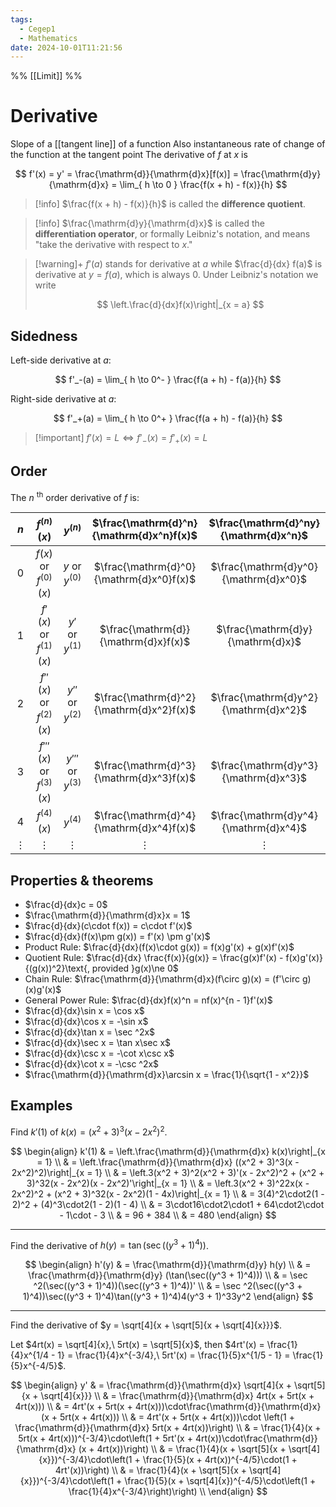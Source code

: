 ```yaml
---
tags:
  - Cegep1
  - Mathematics
date: 2024-10-01T11:21:56
---
```


%% [[Limit]] %%

# Derivative

Slope of a [[tangent line]] of a function
Also instantaneous rate of change of the function at the tangent point
The derivative of $f$ at $x$ is

$$
f'(x) = y' = \frac{\mathrm{d}}{\mathrm{d}x}[f(x)] = \frac{\mathrm{d}y}{\mathrm{d}x} = \lim_{ h \to 0 } \frac{f(x + h) - f(x)}{h}
$$

> [!info] $\frac{f(x + h) - f(x)}{h}$ is called the **difference quotient**.

> [!info] $\frac{\mathrm{d}y}{\mathrm{d}x}$ is called the **differentiation operator**, or formally Leibniz's notation, and means "take the derivative with respect to $x$."

> [!warning]+
> $f'(a)$ stands for derivative at $a$ while $\frac{d}{dx} f(a)$ is derivative at $y = f(a)$, which is always 0.
> Under Leibniz's notation we write
> 
> $$
> \left.\frac{d}{dx}f(x)\right|_{x = a}
> $$

## Sidedness

Left-side derivative at $a$:

$$
f'_-(a) = \lim_{ h \to 0^- } \frac{f(a + h) - f(a)}{h}
$$

Right-side derivative at $a$:

$$
f'_+(a) = \lim_{ h \to 0^+ } \frac{f(a + h) - f(a)}{h}
$$

> [!important] $f'(x) = L \iff f'_-(x) = f'_+(x) = L$

## Order

The $n$ <sup>th</sup> order derivative of $f$ is:

|   $n$    |       $f^{(n)}(x)$        |      $y^{(n)}$      | $\frac{\mathrm{d}^n}{\mathrm{d}x^n}f(x)$ | $\frac{\mathrm{d}^ny}{\mathrm{d}x^n}$ |
|:--------:|:-------------------------:|:-------------------:|:----------------------------------------:|:-------------------------------------:|
|    0     |  $f(x)$ or $f^{(0)}(x)$   |  $y$ or $y^{(0)}$   | $\frac{\mathrm{d}^0}{\mathrm{d}x^0}f(x)$ | $\frac{\mathrm{d}y^0}{\mathrm{d}x^0}$ |
|    1     |  $f'(x)$ or $f^{(1)}(x)$  |  $y'$ or $y^{(1)}$  |   $\frac{\mathrm{d}}{\mathrm{d}x}f(x)$   |   $\frac{\mathrm{d}y}{\mathrm{d}x}$   |
|    2     | $f''(x)$ or $f^{(2)}(x)$  | $y''$ or $y^{(2)}$  | $\frac{\mathrm{d}^2}{\mathrm{d}x^2}f(x)$ | $\frac{\mathrm{d}y^2}{\mathrm{d}x^2}$ |
|    3     | $f'''(x)$ or $f^{(3)}(x)$ | $y'''$ or $y^{(3)}$ | $\frac{\mathrm{d}^3}{\mathrm{d}x^3}f(x)$ | $\frac{\mathrm{d}y^3}{\mathrm{d}x^3}$ |
|    4     |       $f^{(4)}(x)$        |      $y^{(4)}$      | $\frac{\mathrm{d}^4}{\mathrm{d}x^4}f(x)$ | $\frac{\mathrm{d}y^4}{\mathrm{d}x^4}$ |
| $\vdots$ |         $\vdots$          |      $\vdots$       |                 $\vdots$                 |               $\vdots$                |

## Properties & theorems

- $\frac{d}{dx}c = 0$
- $\frac{\mathrm{d}}{\mathrm{d}x}x = 1$
- $\frac{d}{dx}(c\cdot f(x)) = c\cdot f'(x)$
- $\frac{d}{dx}(f(x)\pm g(x)) = f'(x) \pm g'(x)$
- Product Rule: $\frac{d}{dx}(f(x)\cdot g(x)) = f(x)g'(x) + g(x)f'(x)$
- Quotient Rule: $\frac{d}{dx} \frac{f(x)}{g(x)} = \frac{g(x)f'(x) - f(x)g'(x)}{(g(x))^2}\text{, provided }g(x)\ne 0$
- Chain Rule: $\frac{\mathrm{d}}{\mathrm{d}x}(f\circ g)(x) = (f'\circ g)(x)g'(x)$
- General Power Rule: $\frac{d}{dx}f(x)^n = nf(x)^{n - 1}f'(x)$
- $\frac{d}{dx}\sin x = \cos x$
- $\frac{d}{dx}\cos x = -\sin x$
- $\frac{d}{dx}\tan x = \sec ^2x$
- $\frac{d}{dx}\sec x = \tan x\sec x$
- $\frac{d}{dx}\csc x = -\cot x\csc x$
- $\frac{d}{dx}\cot x = -\csc ^2x$
- $\frac{\mathrm{d}}{\mathrm{d}x}\arcsin x = \frac{1}{\sqrt{1 - x^2}}$

## Examples

Find $k'(1)$ of $k(x) = (x^2 + 3)^3(x - 2x^2)^2$.

$$
\begin{align}
k'(1) & = \left.\frac{\mathrm{d}}{\mathrm{d}x} k(x)\right|_{x = 1} \\
 & = \left.\frac{\mathrm{d}}{\mathrm{d}x} ((x^2 + 3)^3(x - 2x^2)^2)\right|_{x = 1} \\
 & = \left.3(x^2 + 3)^2(x^2 + 3)'(x - 2x^2)^2 + (x^2 + 3)^32(x - 2x^2)(x - 2x^2)'\right|_{x = 1} \\
 & = \left.3(x^2 + 3)^22x(x - 2x^2)^2 + (x^2 + 3)^32(x - 2x^2)(1 - 4x)\right|_{x = 1} \\
 & = 3(4)^2\cdot2(1 - 2)^2 + (4)^3\cdot2(1 - 2)(1 - 4) \\
 & = 3\cdot16\cdot2\cdot1 + 64\cdot2\cdot - 1\cdot - 3 \\
 & = 96 + 384 \\
 & = 480
\end{align}
$$

---

Find the derivative of $h(y) = \tan(\sec((y^3 + 1)^4))$.

$$
\begin{align}
h'(y) & = \frac{\mathrm{d}}{\mathrm{d}y} h(y) \\
 & = \frac{\mathrm{d}}{\mathrm{d}y} (\tan(\sec((y^3 + 1)^4))) \\
 & = \sec ^2(\sec((y^3 + 1)^4))(\sec((y^3 + 1)^4))' \\
 & = \sec ^2(\sec((y^3 + 1)^4))\sec((y^3 + 1)^4)\tan((y^3 + 1)^4)4(y^3 + 1)^33y^2
\end{align}
$$

---

Find the derivative of $y = \sqrt[4]{x + \sqrt[5]{x + \sqrt[4]{x}}}$.

Let $4rt(x) = \sqrt[4]{x},\ 5rt(x) = \sqrt[5]{x}$,
then $4rt'(x) = \frac{1}{4}x^{1/4 - 1} = \frac{1}{4}x^{-3/4},\ 5rt'(x) = \frac{1}{5}x^{1/5 - 1} = \frac{1}{5}x^{-4/5}$.

$$
\begin{align}
y' & = \frac{\mathrm{d}}{\mathrm{d}x} \sqrt[4]{x + \sqrt[5]{x + \sqrt[4]{x}}} \\
 & = \frac{\mathrm{d}}{\mathrm{d}x} 4rt(x + 5rt(x + 4rt(x))) \\
 & = 4rt'(x + 5rt(x + 4rt(x)))\cdot\frac{\mathrm{d}}{\mathrm{d}x} (x + 5rt(x + 4rt(x))) \\
 & = 4rt'(x + 5rt(x + 4rt(x)))\cdot \left(1 + \frac{\mathrm{d}}{\mathrm{d}x} 5rt(x + 4rt(x))\right) \\
 & = \frac{1}{4}(x + 5rt(x + 4rt(x)))^{-3/4}\cdot\left(1 + 5rt'(x + 4rt(x))\cdot\frac{\mathrm{d}}{\mathrm{d}x} (x + 4rt(x))\right) \\
 & = \frac{1}{4}(x + \sqrt[5]{x + \sqrt[4]{x}})^{-3/4}\cdot\left(1 + \frac{1}{5}(x + 4rt(x))^{-4/5}\cdot(1 + 4rt'(x))\right) \\
 & = \frac{1}{4}(x + \sqrt[5]{x + \sqrt[4]{x}})^{-3/4}\cdot\left(1 + \frac{1}{5}(x + \sqrt[4]{x})^{-4/5}\cdot\left(1 + \frac{1}{4}x^{-3/4}\right)\right) \\
\end{align}
$$